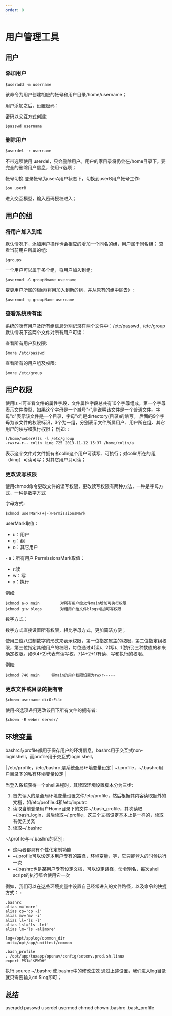 ```yaml
---
order: 8
---
```

# 用户管理工具  

## 用户

### 添加用户

    $useradd -m username

该命令为用户创建相应的帐号和用户目录/home/username；

用户添加之后，设置密码：

密码以交互方式创建:

    $passwd username

### 删除用户

    $userdel -r username

不带选项使用
userdel，只会删除用户。用户的家目录将仍会在/home目录下。要完全的删除用户信息，使用-r选项；

帐号切换 登录帐号为userA用户状态下，切换到userB用户帐号工作:

    $su userB

进入交互模型，输入密码授权进入；

## 用户的组

### 将用户加入到组

默认情况下，添加用户操作也会相应的增加一个同名的组，用户属于同名组；
查看当前用户所属的组:

    $groups

一个用户可以属于多个组，将用户加入到组:

    $usermod -G groupNmame username

变更用户所属的根组(将用加入到新的组，并从原有的组中除去）:

    $usermod -g groupName username

### 查看系统所有组

系统的所有用户及所有组信息分别记录在两个文件中：/etc/passwd , /etc/group
默认情况下这两个文件对所有用户可读：

查看所有用户及权限:

    $more /etc/passwd

查看所有的用户组及权限:

    $more /etc/group

## 用户权限

使用ls
-l可查看文件的属性字段，文件属性字段总共有10个字母组成，第一个字母表示文件类型，如果这个字母是一个减号\"-\",则说明该文件是一个普通文件。字母\"d\"表示该文件是一个目录，字母\"d\",是dirtectory(目录)的缩写。
后面的9个字母为该文件的权限标识，3个为一组，分别表示文件所属用户、用户所在组、其它用户的读写和执行权限；
例如: :

    [/home/weber#]ls -l /etc/group
    -rwxrw-r-- colin king 725 2013-11-12 15:37 /home/colin/a

表示这个文件对文件拥有者colin这个用户可读写、可执行；对colin所在的组（king）可读可写；对其它用户只可读；

### 更改读写权限

使用chmod命令更改文件的读写权限，更改读写权限有两种方法，一种是字母方式，一种是数字方式

字母方式:

    $chmod userMark(+|-)PermissionsMark

userMark取值：

- u：用户
- g：组
- o：其它用户

\- a：所有用户 PermissionsMark取值：

- r:读
- w：写
- x：执行

例如:

    $chmod a+x main         对所有用户给文件main增加可执行权限
    $chmod g+w blogs        对组用户给文件blogs增加可写权限

数字方式：

数字方式直接设置所有权限，相比字母方式，更加简洁方便；

使用三位八进制数字的形式来表示权限，第一位指定属主的权限，第二位指定组权限，第三位指定其他用户的权限，每位通过4(读)、2(写)、1(执行)三种数值的和来确定权限。如6(4+2)代表有读写权，7(4+2+1)有读、写和执行的权限。

例如:

    $chmod 740 main     将main的用户权限设置为rwxr-----

### 更改文件或目录的拥有者

    $chown username dirOrFile

使用-R选项递归更改该目下所有文件的拥有者:

    $chown -R weber server/

## 环境变量

bashrc与profile都用于保存用户的环境信息，bashrc用于交互式non-loginshell，而profile用于交互式login
shell。

| /etc/profile，/etc/bashrc 是系统全局环境变量设定
| \~/.profile，\~/.bashrc用户目录下的私有环境变量设定
|

当登入系统获得一个shell进程时，其读取环境设置脚本分为三步:

1. 首先读入的是全局环境变量设置文件/etc/profile，然后根据其内容读取额外的文档，如/etc/profile.d和/etc/inputrc
2. 读取当前登录用户Home目录下的文件\~/.bash_profile，其次读取\~/.bash_login，最后读取\~/.profile，这三个文档设定基本上是一样的，读取有优先关系
3. 读取\~/.bashrc

\~/.profile与\~/.bashrc的区别:

- 这两者都具有个性化定制功能
- \~/.profile可以设定本用户专有的路径，环境变量，等，它只能登入的时候执行一次
- \~/.bashrc也是某用户专有设定文档，可以设定路径，命令别名，每次shell
    script的执行都会使用它一次

例如，我们可以在这些环境变量中设置自己经常进入的文件路径，以及命令的快捷方式：
:

    .bashrc
    alias m='more'
    alias cp='cp -i'
    alias mv='mv -i'
    alias ll='ls -l'
    alias lsl='ls -lrt'
    alias lm='ls -al|more'

    log=/opt/applog/common_dir
    unit=/opt/app/unittest/common

    .bash_profile
    . /opt/app/tuxapp/openav/config/setenv.prod.sh.linux
    export PS1='$PWD#'

执行 source \~/.bashrc 使.bashrc中的修改生效
通过上述设置，我们进入log目录就只需要输入cd \$log即可；

## 总结

useradd passwd userdel usermod chmod chown .bashrc .bash_profile
